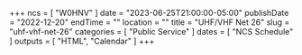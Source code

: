 +++
ncs = [ "W0HNV" ]
date = "2023-06-25T21:00:00-05:00"
publishDate = "2022-12-20"
endTime = ""
location = ""
title = "UHF/VHF Net 26"
slug = "uhf-vhf-net-26"
categories = [ "Public Service" ]
dates = [ "NCS Schedule" ]
outputs = [ "HTML", "Calendar" ]
+++
